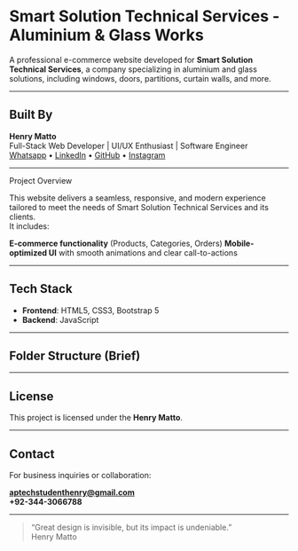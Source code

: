 # Smart Solution Technical Services - Aluminium & Glass Works

A professional e-commerce website developed for **Smart Solution Technical Services**, a company specializing in aluminium and glass solutions, including windows, doors, partitions, curtain walls, and more.

---

## Built By

**Henry Matto**  
Full-Stack Web Developer | UI/UX Enthusiast | Software Engineer  
[Whatsapp](0344-3066788) • [LinkedIn](samuelhenry) • [GitHub](henrymatto) • [Instagram](henrys.aura)

---

Project Overview

This website delivers a seamless, responsive, and modern experience tailored to meet the needs of Smart Solution Technical Services and its clients.  
It includes:

**E-commerce functionality** (Products, Categories, Orders)
**Mobile-optimized UI** with smooth animations and clear call-to-actions

---

## Tech Stack

- **Frontend**: HTML5, CSS3, Bootstrap 5
- **Backend**: JavaScript

---

## Folder Structure (Brief)

---

## License

This project is licensed under the **Henry Matto**.

---

## Contact

For business inquiries or collaboration:

**aptechstudenthenry@gmail.com**  
**+92-344-3066788**

---

> “Great design is invisible, but its impact is undeniable.”  
>  Henry Matto 
